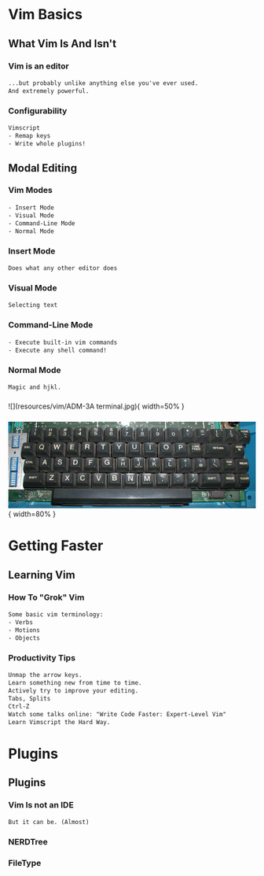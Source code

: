 # Vim Basics

## What Vim Is And Isn't

### Vim is an editor

	...but probably unlike anything else you've ever used. 
	And extremely powerful.

### Configurability

	Vimscript
	- Remap keys
	- Write whole plugins!

## Modal Editing


### Vim Modes
	- Insert Mode
	- Visual Mode
	- Command-Line Mode
	- Normal Mode

### Insert Mode

	Does what any other editor does

### Visual Mode
	
	Selecting text

### Command-Line Mode

	- Execute built-in vim commands
	- Execute any shell command!

### Normal Mode
	
	Magic and hjkl.
### 

![](resources/vim/ADM-3A terminal.jpg){ width=50% }

###

![](resources/vim/hjkl_keyboard.jpg){ width=80% }

# Getting Faster

## Learning Vim

### How To "Grok" Vim

	Some basic vim terminology:
	- Verbs
	- Motions
	- Objects

### Productivity Tips

	Unmap the arrow keys.
	Learn something new from time to time.
	Actively try to improve your editing.
	Tabs, Splits
	Ctrl-Z
	Watch some talks online: "Write Code Faster: Expert-Level Vim"
	Learn Vimscript the Hard Way.

# Plugins

## Plugins

### Vim Is not an IDE
	
	But it can be. (Almost)

### NERDTree

### FileType
